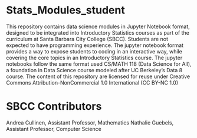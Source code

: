 # Stats_Modules_student
This repository contains data science modules in Jupyter Notebook format, designed to be integrated into Introductory Statistics courses as part of the curriculum at Santa Barbara City College (SBCC). Students are not expected to have programming experience. The jupyter notebook format provides a way to expose students to coding in an interactive way, while covering the core topics in an Introductory Statistics course. The jupyter notebooks follow the same format used CS/MATH 118 (Data Science for All), a foundation in Data Science course modeled after UC Berkeley’s Data 8 course. The content of this repository are licensed for reuse under Creative Commons Attribution-NonCommercial 1.0 International (CC BY-NC 1.0)
# SBCC Contributors
Andrea Cullinen, Assistant Professor, Mathematics
Nathalie Guebels, Assistant Professor, Computer Science
